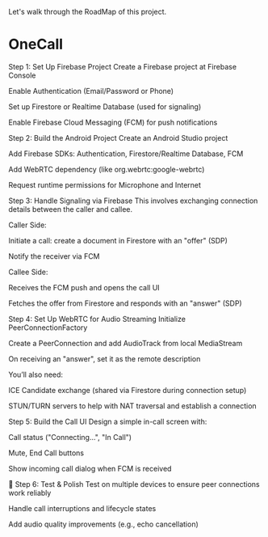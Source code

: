 Let's walk through the RoadMap of this project.

# OneCall

Step 1: Set Up Firebase Project
Create a Firebase project at Firebase Console

Enable Authentication (Email/Password or Phone)

Set up Firestore or Realtime Database (used for signaling)

Enable Firebase Cloud Messaging (FCM) for push notifications

Step 2: Build the Android Project
Create an Android Studio project

Add Firebase SDKs: Authentication, Firestore/Realtime Database, FCM

Add WebRTC dependency (like org.webrtc:google-webrtc)

Request runtime permissions for Microphone and Internet

Step 3: Handle Signaling via Firebase
This involves exchanging connection details between the caller and callee.

Caller Side:

Initiate a call: create a document in Firestore with an "offer" (SDP)

Notify the receiver via FCM

Callee Side:

Receives the FCM push and opens the call UI

Fetches the offer from Firestore and responds with an "answer" (SDP)

Step 4: Set Up WebRTC for Audio Streaming
Initialize PeerConnectionFactory

Create a PeerConnection and add AudioTrack from local MediaStream

On receiving an "answer", set it as the remote description

You’ll also need:

ICE Candidate exchange (shared via Firestore during connection setup)

STUN/TURN servers to help with NAT traversal and establish a connection

Step 5: Build the Call UI
Design a simple in-call screen with:

Call status ("Connecting...", "In Call")

Mute, End Call buttons

Show incoming call dialog when FCM is received

📡 Step 6: Test & Polish
Test on multiple devices to ensure peer connections work reliably

Handle call interruptions and lifecycle states

Add audio quality improvements (e.g., echo cancellation)
